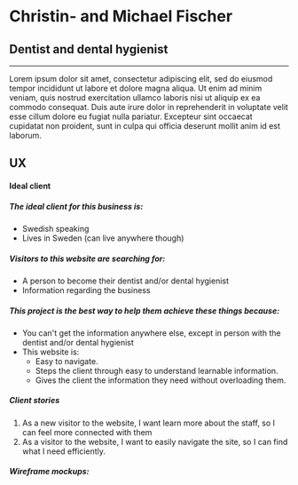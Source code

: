# Christin- and Michael Fischer

## Dentist and dental hygienist

---

Lorem ipsum dolor sit amet, consectetur adipiscing elit, sed do eiusmod tempor incididunt ut labore et dolore magna aliqua. Ut enim ad minim veniam, quis nostrud exercitation ullamco laboris nisi ut aliquip ex ea commodo consequat. Duis aute irure dolor in reprehenderit in voluptate velit esse cillum dolore eu fugiat nulla pariatur. Excepteur sint occaecat cupidatat non proident, sunt in culpa qui officia deserunt mollit anim id est laborum.

## UX

#### Ideal client

##### The ideal client for this business is:
* Swedish speaking
* Lives in Sweden (can live anywhere though)

##### Visitors to this website are searching for:
* A person to become their dentist and/or dental hygienist
* Information regarding the business


##### This project is the best way to help them achieve these things because:
* You can't get the information anywhere else, except in person with the dentist and/or dental hygienist
* This website is:
    * Easy to navigate.
    * Steps the client through easy to understand learnable information.
    * Gives the client the information they need without overloading them.

##### Client stories
1. As a new visitor to the website, I want learn more about the staff, so I can feel more connected with them
2. As a visitor to the website, I want to easily navigate the site, so I can find what I need efficiently.


##### Wireframe mockups: 



